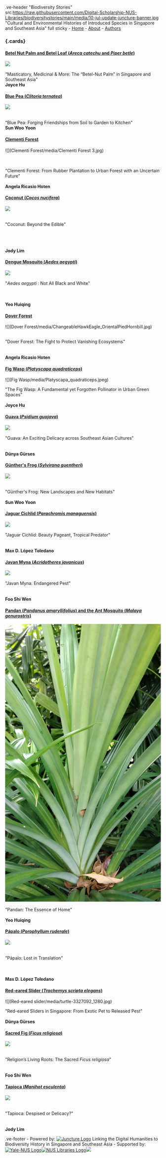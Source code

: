 .ve-header "Biodiversity Stories" src:https://raw.githubusercontent.com/Digital-Scholarship-NUS-Libraries/biodiversitystories/main/media/10-jul-update-juncture-banner.jpg "Cultural and Environmental Histories of Introduced Species in Singapore and Southeast Asia" full sticky
    - [Home](/)
    - [About](/about)
    - [Authors](/authors) 
   
### {.cards}


####
<h4 class="card-title">
    <a href="https://www.juncture-digital.org/Digital-Scholarship-NUS-Libraries/biodiversitystories/Betel-nut%20Palm">
        <b> Betel Nut Palm and Betel Leaf (<em>Areca catechu</em> and <em>Piper betle</em>) </b>
    </a>
</h4>

![](https://d3d00swyhr67nd.cloudfront.net/w1200h1200/collection/LSW/RBGM/LSW_RBGM_MN_CD6_583-001.jpg)

"Masticatory, Medicinal & More: The “Betel-Nut Palm” in Singapore and Southeast Asia" 
<br> **Joyce Hu**

####
<h4 class="card-title">
    <a href="https://www.juncture-digital.org/Digital-Scholarship-NUS-Libraries/biodiversitystories/Betel-nut%20Palm">
        <b> Blue Pea (<em>Clitoria ternatea</em>)</b>
    </a>
</h4>

![](https://upload.wikimedia.org/wikipedia/commons/thumb/6/60/Flower-clitoria-ternatea.png/816px-Flower-clitoria-ternatea.png?20120525102736)

<br>"Blue Pea: Forging Friendships from Soil to Garden to Kitchen"
<br> **Sun Woo Yoon**

####
<h4 class="card-title">
    <a href="https://www.juncture-digital.org/Digital-Scholarship-NUS-Libraries/biodiversitystories/Clementi%20Forest">
        <b> Clementi Forest</b>
    </a>
</h4>

![](Clementi Forest/media/Clementi Forest 3.jpg)

<br><br> "Clementi Forest: From Rubber Plantation to Urban Forest with an Uncertain Future"
<br><br> **Angela Ricasio Hoten**

####
<h4 class="card-title">
    <a href="https://www.juncture-digital.org/Digital-Scholarship-NUS-Libraries/biodiversitystories/Coconut">
        <b> Coconut (<em>Cocos nucifera</em>) </b>
    </a>
</h4>

![](https://www.roots.gov.sg/CollectionImages/1168093.jpg)

<br>"Coconut: Beyond the Edible"
<br><br><br><br><br> **Jody Lim**

####
<h4 class="card-title">
    <a href="https://www.juncture-digital.org/Digital-Scholarship-NUS-Libraries/biodiversitystories/Dengue%20Mosquito">
        <b> Dengue Mosquito (<em>Aedes aegypti</em>) </b>
    </a>
</h4>

![](https://blog.biodiversitylibrary.org/wp-content/uploads/sites/4/2021/06/Campbell_4-768x679.jpg)

"*Aedes aegypti* : Not All Black and White"
<br><br><br><br> **Yeo Huiqing**

####
<h4 class="card-title">
    <a href="https://www.juncture-digital.org/Digital-Scholarship-NUS-Libraries/biodiversitystories/Dover%20Forest">
        <b> Dover Forest </b>
    </a>
</h4>

![](Dover Forest/media/ChangeableHawkEagle_OrientalPiedHornbill.jpg)

<br> "Dover Forest: The Fight to Protect Vanishing Ecosystems"
<br><br><br> **Angela Ricasio Hoten**

####
<h4 class="card-title">
    <a href="https://www.juncture-digital.org/Digital-Scholarship-NUS-Libraries/biodiversitystories/Fig%20Wasp/">
        <b> Fig Wasp (<em>Platyscapa quadraticeps</em>) </b>
    </a>
</h4>

![](Fig Wasp/media/Platyscapa_quadraticeps.jpeg)

"The Fig Wasp: A Fundamental yet Forgotten Pollinator in Urban Green Spaces"
<br><br> **Joyce Hu**

####
<h4 class="card-title">
    <a href="https://www.juncture-digital.org/Digital-Scholarship-NUS-Libraries/biodiversitystories/Guava">
        <b> Guava (<em>Psidium guajava</em>) </b>
    </a>
</h4>

![](https://www.roots.gov.sg/CollectionImages/1083699.jpg)

"Guava: An Exciting Delicacy across Southeast Asian Cultures"
<br><br><br> **Dünya Gürses**

####
<h4 class="card-title">
    <a href="https://www.juncture-digital.org/Digital-Scholarship-NUS-Libraries/biodiversitystories/G%C3%BCnther's%20Frog/">
        <b> Günther's Frog (<em>Sylvirana guentheri</em>) </b>
    </a>
</h4>

![](https://upload.wikimedia.org/wikipedia/commons/e/ea/G%C3%BCnther%27s_Frog_%28Hylarana_guentheri%29_%E6%B2%BC%E8%9B%995.jpg)

<br> "Günther's Frog: New Landscapes and New Habitats"
<br><br> **Sun Woo Yoon**

####
<h4 class="card-title">
    <a href="https://www.juncture-digital.org/Digital-Scholarship-NUS-Libraries/biodiversitystories/Jaguar%20cichlid">
        <b> Jaguar Cichlid (<em>Parachromis managuensis</em>) </b>
    </a>
</h4>

![](https://upload.wikimedia.org/wikipedia/commons/thumb/c/c4/Parachromis_managuensis_2012_G1.jpg/1600px-Parachromis_managuensis_2012_G1.jpg?20120311175105)

"Jaguar Cichlid: Beauty Pageant, Tropical Predator" 
<br><br><br> **Max D. López Toledano**

####
<h4 class="card-title">
    <a href="https://www.juncture-digital.org/Digital-Scholarship-NUS-Libraries/biodiversitystories/Javan%20myna">
        <b> Javan Myna (<em>Acridotheres javanicus</em>) </b>
    </a>
</h4>

![](https://upload.wikimedia.org/wikipedia/commons/7/7f/Acridotheres_javanicus_-_Kent_Ridge_Park.jpg)

"Javan Myna: Endangered Pest"
<br><br><br> **Foo Shi Wen**

####
<h4 class="card-title">
    <a href="https://www.juncture-digital.org/Digital-Scholarship-NUS-Libraries/biodiversitystories/Pandan">
        <b> Pandan (<em>Pandanus amaryllifolius</em>) and the Ant Mosquito (<em>Malaya genurostris</em>) </b>
    </a>
</h4>

![](Pandan/media/leaf_axil.jpg)

"Pandan: The Essence of Home"
<br><br> **Yeo Huiqing**

####
<h4 class="card-title">
    <a href="https://www.juncture-digital.org/Digital-Scholarship-NUS-Libraries/biodiversitystories/Porophyllum-ruderale">
        <b> Pápalo (<em>Porophyllum ruderale</em>) </b>
    </a>
</h4>

![](https://mediateca.inah.gob.mx/adore-djatoka//resolver?rft_id=https%3A%2F%2Fmediateca.inah.gob.mx%2Frepositorio%2Fislandora%2Fobject%2Fcodice%253A897%2Fdatastream%2FJP2%2Fview%3Ftoken%3D71fa3c5704caeb703cb4a83afbeb285a2537cf9bf069e25506ec30ab61dc0769&url_ver=Z39.88-2004&svc_id=info%3Alanl-repo%2Fsvc%2FgetRegion&svc_val_fmt=info%3Aofi%2Ffmt%3Akev%3Amtx%3Ajpeg2000&svc.format=image%2Fjpeg&svc.level=8&svc.rotate=0)

<br> "Pápalo: Lost in Translation" 
<br><br><br><br> **Max D. López Toledano**

####
<h4 class="card-title">
    <a href="https://www.juncture-digital.org/Digital-Scholarship-NUS-Libraries/biodiversitystories/Red-eared%20slider">
        <b> Red-eared Slider (<em>Trachemys scripta elegans</em>) </b>
    </a>
</h4>

![](Red-eared slider/media/turtle-3327092_1280.jpg)

"Red-eared Sliders in Singapore: From Exotic Pet to Released Pest"
<br><br> **Dünya Gürses**

####
<h4 class="card-title">
    <a href="https://www.juncture-digital.org/Digital-Scholarship-NUS-Libraries/biodiversitystories/Sacred%20Fig">
        <b> Sacred Fig (<em>Ficus religiosa</em>) </b>
    </a>
</h4>

![](https://upload.wikimedia.org/wikipedia/commons/thumb/1/15/MET_DP159094.jpg/1504px-MET_DP159094.jpg?20170324205903)

<br> "Religion’s Living Roots: The Sacred _Ficus religiosa_" 
<br><br><br> **Foo Shi Wen**

####
<h4 class="card-title">
    <a href="https://www.juncture-digital.org/Digital-Scholarship-NUS-Libraries/biodiversitystories/Tapioca">
        <b> Tapioca (<em>Manihot esculenta</em>) </b>
    </a>
</h4>

![](https://www.roots.gov.sg/CollectionImages/1080187.jpg)

<br> "Tapioca: Despised or Delicacy?"
<br><br><br> **Jody Lim**


.ve-footer
    - Powered by: [![Juncture Logo](https://juncture-digital.github.io/juncture/static/images/juncture-logo.png)](https://juncture-digital.org) Linking the Digital Humanities to Biodiversity History in Singapore and Southeast Asia
    - Supported by: [![Yale-NUS Logo](https://upload.wikimedia.org/wikipedia/commons/thumb/1/17/Yale-NUS_College_logo.svg/800px-Yale-NUS_College_logo.svg.png)](https://www.yale-nus.edu.sg/)[![NUS Libraries Logo](https://sbdb.nus.edu.sg/images/NUSCL.png)](https://blog.nus.edu.sg/linus/about-nus-libraries/)![](https://ari.nus.edu.sg/wp-content/themes/nus-astra/assets/images/ari-logo.png)

